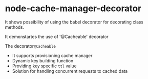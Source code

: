 # node-cache-manager-decorator

It shows possibility of using the babel decorator for decorating class methods. 

It demonstartes the use of '@Cacheable' decorator

The decorator`@Cacheable` 
  - It supports provisioning cache manager 
  - Dynamic key building function
  - Providing key specific `ttl` value 
  - Solution for handling concurrent requests to cached data
